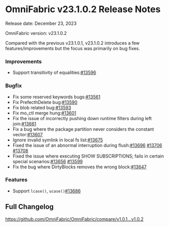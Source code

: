 # **OmniFabric v23.1.0.2 Release Notes**

Release date: December 23, 2023

OmniFabric version: v23.1.0.2

Compared with the previous v23.1.0.1, v23.1.0.2 introduces a few features/improvements but the focus was primarily on bug fixes.

### Improvements

- Support transitivity of equalities:[#13596](https://github.com/OmniFabric/OmniFabric/pull/13596)

### Bugfix

- Fix some reserved keywords bugs:[#13561](https://github.com/OmniFabric/OmniFabric/pull/13561)
- Fix PrefecthDelete bug:[#13590](https://github.com/OmniFabric/OmniFabric/pull/13590)
- Fix blob related bug:[#13593](https://github.com/OmniFabric/OmniFabric/pull/13593)
- Fix mo_ctl merge hung:[#13601](https://github.com/OmniFabric/OmniFabric/pull/13601)
- Fix the issue of incorrectly pushing down runtime filters during left join:[#13661](https://github.com/OmniFabric/OmniFabric/pull/13661)
- Fix a bug where the package partition never considers the constant vector:[#13607](https://github.com/OmniFabric/OmniFabric/pull/13607)
- Ignore invalid symlink in local fs list:[#13675](https://github.com/OmniFabric/OmniFabric/pull/13675)
- Fixed the issue of an abnormal interruption during flush:[#13696](https://github.com/OmniFabric/OmniFabric/pull/13696) [#13706](https://github.com/OmniFabric/OmniFabric/pull/13706) [#13708](https://github.com/OmniFabric/OmniFabric/pull/13708)
- Fixed the issue where executing SHOW SUBSCRIPTIONS; fails in certain special scenarios:[#13656](https://github.com/OmniFabric/OmniFabric/pull/13656) [#13599](https://github.com/OmniFabric/OmniFabric/pull/13656)
- Fix the bug where DirtyBlocks removes the wrong block:[#13647](https://github.com/OmniFabric/OmniFabric/pull/13647)

### Features

- Support `lcase()`, `ucase()`[#13686](https://github.com/OmniFabric/OmniFabric/pull/13686)

## Full Changelog

<https://github.com/OmniFabric/OmniFabric/compare/v1.0.1...v1.0.2>